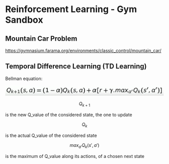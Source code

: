 # Reinforcement Learning - Gym Sandbox

## Mountain Car Problem

https://gymnasium.farama.org/environments/classic_control/mountain_car/

## Temporal Difference Learning (TD Learning)

Bellman equation:

![bellman_equation](assets/bellman_equation.png)


$$
Q_{k+1}
$$

is the new Q_value of the considered state, the one to update
 

$$
Q_k
$$

is the actual Q_value of the considered state

$$
max_{a'}Q_k(s', a')
$$

is the maximum of Q_value along its actions, of a chosen next state

